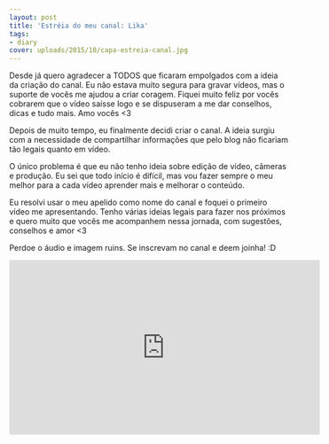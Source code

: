 ```yaml
---
layout: post
title: 'Estréia do meu canal: Lika'
tags:
- diary
cover: uploads/2015/10/capa-estreia-canal.jpg
---
```


Desde já quero agradecer a TODOS que ficaram empolgados com a ideia da criação do canal. Eu não estava muito segura para gravar vídeos, mas o suporte de vocês me ajudou a criar coragem. Fiquei muito feliz por vocês cobrarem que o vídeo saísse logo e se dispuseram a me dar conselhos, dicas e tudo mais. Amo vocês <3

Depois de muito tempo, eu finalmente decidi criar o canal. A ideia surgiu com a necessidade de compartilhar informações que pelo blog não ficariam tão legais quanto em vídeo.

O único problema é que eu não tenho ideia sobre edição de vídeo, câmeras e produção. Eu sei que todo início é difícil, mas vou fazer sempre o meu melhor para a cada vídeo aprender mais e melhorar o conteúdo.

Eu resolvi usar o meu apelido como nome do canal e foquei o primeiro vídeo me apresentando. Tenho várias ideias legais para fazer nos próximos e quero muito que vocês me acompanhem nessa jornada, com sugestões, conselhos e amor <3

Perdoe o áudio e imagem ruins. Se inscrevam no canal e deem joinha! :D

<iframe width="560" height="315" src="https://www.youtube.com/embed/YPlCy06tgvY" frameborder="0" allowfullscreen></iframe>
